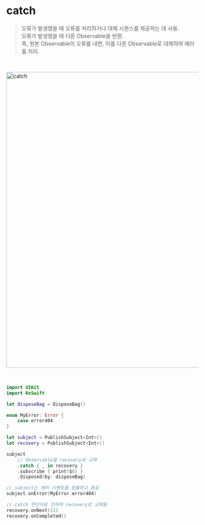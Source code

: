catch
=====

> 오류가 발생했을 때 오류를 처리하거나 대체 시퀀스를 제공하는 데 사용.  
> 오류가 발생했을 때 다른 Observable을 반환.  
> 즉, 원본 Observable이 오류를 내면, 이를 다른 Observable로 대체하여 에러를 처리.  

&nbsp;

<img width="775" alt="catch" src="https://github.com/user-attachments/assets/53e7d6ae-674d-41d0-ac0e-e19216cc9b8e">

&nbsp;

```swift
import UIKit
import RxSwift

let disposeBag = DisposeBag()

enum MyError: Error {
    case error404
}

let subject = PublishSubject<Int>()
let recovery = PublishSubject<Int>()

subject
    // Observable을 recovery로 교체
    .catch { _ in recovery }
    .subscribe { print($0) }
    .disposed(by: disposeBag)

// subject는 에러 이벤트를 방출하고 종료
subject.onError(MyError.error404)

// catch 연산자로 인하여 recovery로 교체됨
recovery.onNext(11)
recovery.onCompleted()
```
